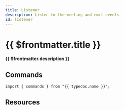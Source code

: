 ```yaml
---
title: Listener
description: Listen to the meeting and emit events
id: listener
---
```


# {{ $frontmatter.title }}

**{{ $frontmatter.description }}**

## Commands

```ts-vue
import { commands } from "{{ typedoc.name }}";
```

<PluginCommands :typedoc="typedoc" />

## Resources

<ul>
  <PluginSourceList :id="$frontmatter.id" />
</ul>

<script setup lang="ts">
  import { useData } from "vitepress";
  import { data } from "../data/typedoc.data.mts";
  const { frontmatter } = useData();
  const id = frontmatter.value.id;
  const typedoc = data[id];

  const { sources: [s] } = typedoc.children.find((child) => child.name === "SessionEvent");
  const sessionEvent = `https://github.com/fastrepl/hyprnote/blob/main/plugins/${id}/js/${s.fileName}#L${s.line}`;
</script>
